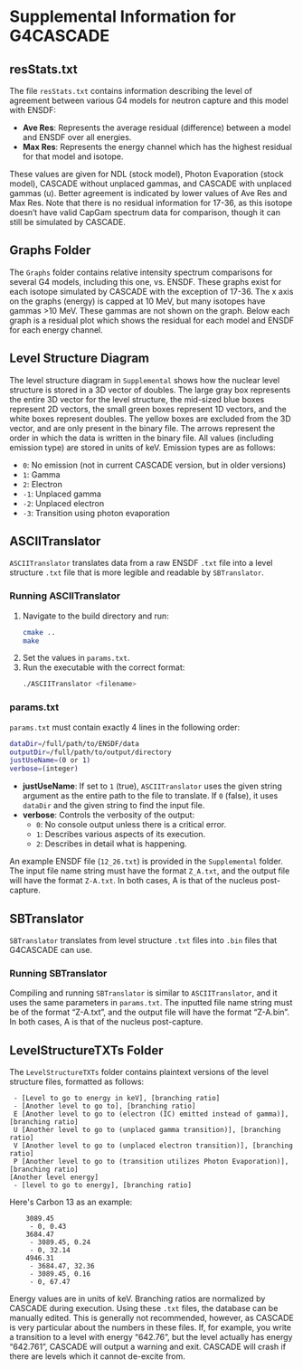 # Supplemental Information for G4CASCADE

## resStats.txt

The file `resStats.txt` contains information describing the level of agreement between various G4 models for neutron capture and this model with ENSDF:

- **Ave Res**: Represents the average residual (difference) between a model and ENSDF over all energies.
- **Max Res**: Represents the energy channel which has the highest residual for that model and isotope.

These values are given for NDL (stock model), Photon Evaporation (stock model), CASCADE without unplaced gammas, and CASCADE with unplaced gammas (u). Better agreement is indicated by lower values of Ave Res and Max Res. Note that there is no residual information for 17-36, as this isotope doesn’t have valid CapGam spectrum data for comparison, though it can still be simulated by CASCADE.

## Graphs Folder

The `Graphs` folder contains relative intensity spectrum comparisons for several G4 models, including this one, vs. ENSDF. These graphs exist for each isotope simulated by CASCADE with the exception of 17-36. The x axis on the graphs (energy) is capped at 10 MeV, but many isotopes have gammas >10 MeV. These gammas are not shown on the graph. Below each graph is a residual plot which shows the residual for each model and ENSDF for each energy channel.

## Level Structure Diagram

The level structure diagram in `Supplemental` shows how the nuclear level structure is stored in a 3D vector of doubles. The large gray box represents the entire 3D vector for the level structure, the mid-sized blue boxes represent 2D vectors, the small green boxes represent 1D vectors, and the white boxes represent doubles. The yellow boxes are excluded from the 3D vector, and are only present in the binary file. The arrows represent the order in which the data is written in the binary file. All values (including emission type) are stored in units of keV. Emission types are as follows:

- `0`: No emission (not in current CASCADE version, but in older versions)
- `1`: Gamma
- `2`: Electron
- `-1`: Unplaced gamma
- `-2`: Unplaced electron
- `-3`: Transition using photon evaporation

## ASCIITranslator

`ASCIITranslator` translates data from a raw ENSDF `.txt` file into a level structure `.txt` file that is more legible and readable by `SBTranslator`.

### Running ASCIITranslator

1. Navigate to the build directory and run:
    ```sh
    cmake ..
    make
    ```
2. Set the values in `params.txt`.
3. Run the executable with the correct format:
    ```sh
    ./ASCIITranslator <filename>
    ```

### params.txt

`params.txt` must contain exactly 4 lines in the following order:
```sh
dataDir=/full/path/to/ENSDF/data
outputDir=/full/path/to/output/directory
justUseName=(0 or 1)
verbose=(integer)
```

- **justUseName**: If set to `1` (true), `ASCIITranslator` uses the given string argument as the entire path to the file to translate. If `0` (false), it uses `dataDir` and the given string to find the input file.
- **verbose**: Controls the verbosity of the output:
    - `0`: No console output unless there is a critical error.
    - `1`: Describes various aspects of its execution.
    - `2`: Describes in detail what is happening.

An example ENSDF file (`12_26.txt`) is provided in the `Supplemental` folder. The input file name string must have the format `Z_A.txt`, and the output file will have the format `Z-A.txt`. In both cases, A is that of the nucleus post-capture.

## SBTranslator

`SBTranslator` translates from level structure `.txt` files into `.bin` files that G4CASCADE can use.

### Running SBTranslator

Compiling and running `SBTranslator` is similar to `ASCIITranslator`, and it uses the same parameters in `params.txt`. The inputted file name string must be of the format “Z-A.txt”, and the output file will have the format “Z-A.bin”. In both cases, A is that of the nucleus post-capture.

## LevelStructureTXTs Folder

The `LevelStructureTXTs` folder contains plaintext versions of the level structure files, formatted as follows:

~~~text
 - [Level to go to energy in keV], [branching ratio]
 - [Another level to go to], [branching ratio]
 E [Another level to go to (electron (IC) emitted instead of gamma)], [branching ratio]
 U [Another level to go to (unplaced gamma transition)], [branching ratio]
 V [Another level to go to (unplaced electron transition)], [branching ratio]
 P [Another level to go to (transition utilizes Photon Evaporation)], [branching ratio]
[Another level energy]
 - [level to go to energy], [branching ratio]
~~~
Here's Carbon 13 as an example:
~~~text
	3089.45
	 - 0, 0.43
	3684.47
	 - 3089.45, 0.24
	 - 0, 32.14
	4946.31
	 - 3684.47, 32.36
	 - 3089.45, 0.16
	 - 0, 67.47
~~~
Energy values are in units of keV. Branching ratios are normalized by CASCADE during execution.
Using these `.txt` files, the database can be manually edited. This is generally not recommended, however, as CASCADE is very particular about the numbers in these files. If, for example, you write a transition to a level with energy “642.76”, but the level actually has energy “642.761”, CASCADE will output a warning and exit. CASCADE will crash if there are levels which it cannot de-excite from.

